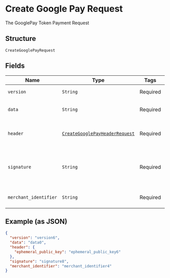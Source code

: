 
# Create Google Pay Request

The GooglePay Token Payment Request

## Structure

`CreateGooglePayRequest`

## Fields

| Name | Type | Tags | Description |
|  --- | --- | --- | --- |
| `version` | `String` | Required | The token version |
| `data` | `String` | Required | The cryptography data |
| `header` | [`CreateGooglePayHeaderRequest`](../../doc/models/create-google-pay-header-request.md) | Required | The GooglePay header request |
| `signature` | `String` | Required | Detached PKCS #7 signature, Base64 encoded as string |
| `merchant_identifier` | `String` | Required | GooglePay Merchant identifier |

## Example (as JSON)

```json
{
  "version": "version6",
  "data": "data0",
  "header": {
    "ephemeral_public_key": "ephemeral_public_key6"
  },
  "signature": "signature8",
  "merchant_identifier": "merchant_identifier4"
}
```

